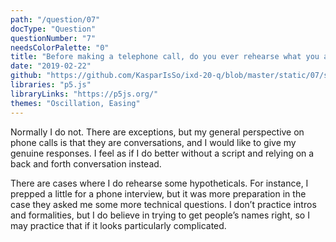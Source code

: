 ```yaml
---
path: "/question/07"
docType: "Question"
questionNumber: "7"
needsColorPalette: "0"
title: "Before making a telephone call, do you ever rehearse what you are going to say? Why?"
date: "2019-02-22"
github: "https://github.com/KasparIsSo/ixd-20-q/blob/master/static/07/sketch.js"
libraries: "p5.js"
libraryLinks: "https://p5js.org/"
themes: "Oscillation, Easing"
---
```


Normally I do not. There are exceptions, but my general perspective on phone calls is that they are conversations, and I would like to give my genuine responses. I feel as if I do better without a script and relying on a back and forth conversation instead.

There are cases where I do rehearse some hypotheticals. For instance, I prepped a little for a phone interview, but it was more preparation in the case they asked me some more technical questions. I don’t practice intros and formalities, but I do believe in trying to get people’s names right, so I may practice that if it looks particularly complicated.

